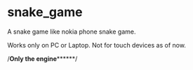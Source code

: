 # snake_game
A snake game like nokia phone snake game.

Works only on PC or Laptop. Not for touch devices as of now.

/************Only the engine******************/
